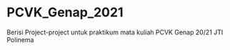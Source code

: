 # PCVK_Genap_2021

Berisi Project-project untuk praktikum mata kuliah PCVK Genap 20/21 JTI Polinema
